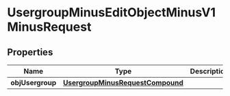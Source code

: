 
# UsergroupMinusEditObjectMinusV1MinusRequest

## Properties
Name | Type | Description | Notes
------------ | ------------- | ------------- | -------------
**objUsergroup** | [**UsergroupMinusRequestCompound**](UsergroupMinusRequestCompound.md) |  | 



